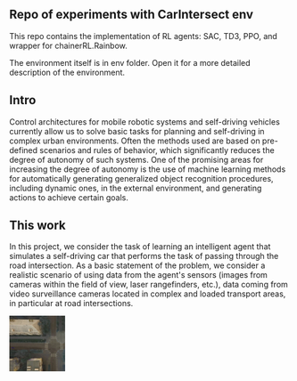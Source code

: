 ## Repo of experiments with CarIntersect env

This repo contains the implementation of RL agents: SAC, TD3, PPO, and wrapper for chainerRL.Rainbow.

The environment itself is in env folder. Open it for a more detailed description of the environment.


## Intro
Control architectures for mobile robotic systems and self-driving vehicles currently allow us to solve basic tasks for planning and self-driving in complex urban environments.
Often the methods used are based on pre-defined scenarios and rules of behavior, which significantly reduces the degree of autonomy of such systems.
One of the promising areas for increasing the degree of autonomy is the use of machine learning methods for automatically generating generalized object recognition procedures, including dynamic ones, in the external environment, and generating actions to achieve certain goals.


## This work
In this project, we consider the task of learning an intelligent agent that simulates a self-driving car that performs the task of passing through the road intersection.
As a basic statement of the problem, we consider a realistic scenario of using data from the agent's sensors (images from cameras within the field of view, laser rangefinders, etc.), data coming from video surveillance cameras located in complex and loaded transport areas, in particular at road intersections.


<img src="https://github.com/MartinsonMichael/CarRacing_agents/blob/master/gifs/TD3_fisrt_sucecc_rotate_R__15.0_Time__289_.mp4.gif" width="100" height="100" />
